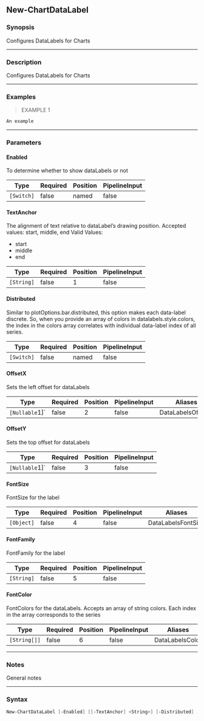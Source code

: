 New-ChartDataLabel
------------------

### Synopsis
Configures DataLabels for Charts

---

### Description

Configures DataLabels for Charts

---

### Examples
> EXAMPLE 1

```PowerShell
An example
```

---

### Parameters
#### **Enabled**
To determine whether to show dataLabels or not

|Type      |Required|Position|PipelineInput|
|----------|--------|--------|-------------|
|`[Switch]`|false   |named   |false        |

#### **TextAnchor**
The alignment of text relative to dataLabel’s drawing position. Accepted values: start, middle, end
Valid Values:

* start
* middle
* end

|Type      |Required|Position|PipelineInput|
|----------|--------|--------|-------------|
|`[String]`|false   |1       |false        |

#### **Distributed**
Similar to plotOptions.bar.distributed, this option makes each data-label discrete. So, when you provide an array of colors in datalabels.style.colors, the index in the colors array correlates with individual data-label index of all series.

|Type      |Required|Position|PipelineInput|
|----------|--------|--------|-------------|
|`[Switch]`|false   |named   |false        |

#### **OffsetX**
Sets the left offset for dataLabels

|Type          |Required|Position|PipelineInput|Aliases          |
|--------------|--------|--------|-------------|-----------------|
|`[Nullable`1]`|false   |2       |false        |DataLabelsOffsetX|

#### **OffsetY**
Sets the top offset for dataLabels

|Type          |Required|Position|PipelineInput|
|--------------|--------|--------|-------------|
|`[Nullable`1]`|false   |3       |false        |

#### **FontSize**
FontSize for the label

|Type      |Required|Position|PipelineInput|Aliases           |
|----------|--------|--------|-------------|------------------|
|`[Object]`|false   |4       |false        |DataLabelsFontSize|

#### **FontFamily**
FontFamily for the label

|Type      |Required|Position|PipelineInput|
|----------|--------|--------|-------------|
|`[String]`|false   |5       |false        |

#### **FontColor**
FontColors for the dataLabels. Accepts an array of string colors. Each index in the array corresponds to the series

|Type        |Required|Position|PipelineInput|Aliases        |
|------------|--------|--------|-------------|---------------|
|`[String[]]`|false   |6       |false        |DataLabelsColor|

---

### Notes
General notes

---

### Syntax
```PowerShell
New-ChartDataLabel [-Enabled] [[-TextAnchor] <String>] [-Distributed] [[-OffsetX] <Nullable`1>] [[-OffsetY] <Nullable`1>] [[-FontSize] <Object>] [[-FontFamily] <String>] [[-FontColor] <String[]>] [<CommonParameters>]
```
